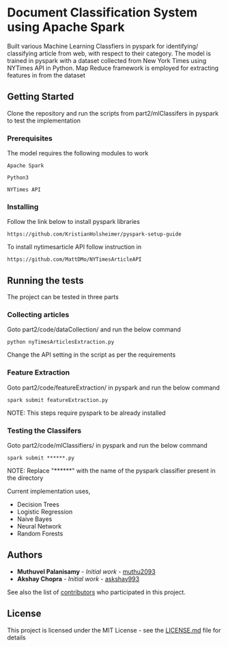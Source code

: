 # Document Classification System using Apache Spark

Built various Machine Learning Classfiers in pyspark for identifying/ classifying article from web, with respect to their category. The model is trained in pyspark with a dataset collected from New York Times using NYTimes API in Python. Map Reduce framework is employed for extracting features in from the dataset

## Getting Started

Clone the repository and run the scripts from part2/mlClassifers in pyspark to test the implementation

### Prerequisites

The model requires the following modules to work 

```
Apache Spark
```

```
Python3
```


```
NYTimes API
```

### Installing

Follow the link below to install pyspark libraries

```
https://github.com/KristianHolsheimer/pyspark-setup-guide
```
To install  nytimesarticle API follow instruction in
```
https://github.com/MattDMo/NYTimesArticleAPI
```

## Running the tests

The project can be tested in three parts

### Collecting articles

Goto part2/code/dataCollection/ and run the below command

```
python nyTimesArticlesExtraction.py
```
Change the API setting in the script as per the requirements

###  Feature Extraction

Goto part2/code/featureExtraction/ in pyspark and run the below command

```
spark submit featureExtraction.py
```
NOTE: This steps require pyspark to be already installed

###  Testing the Classifers

Goto part2/code/mlClassifiers/ in pyspark and run the below command

```
spark submit ******.py
```
NOTE: Replace "******" with the name of the pyspark classifier present in the directory

Current implementation uses,
* Decision Trees
* Logistic Regression
* Naive Bayes
* Neural Network
* Random Forests


## Authors

* **Muthuvel Palanisamy** - *Initial work* - [muthu2093](https://github.com/muthu2093)
* **Akshay Chopra** - *Initial work* - [askshay993](https://github.com/akshay993)

See also the list of [contributors](https://github.com/Muthu2093/Data-Analytics-using-Apache-Spark/graphs/contributors) who participated in this project.

## License

This project is licensed under the MIT License - see the [LICENSE.md](LICENSE.md) file for details


